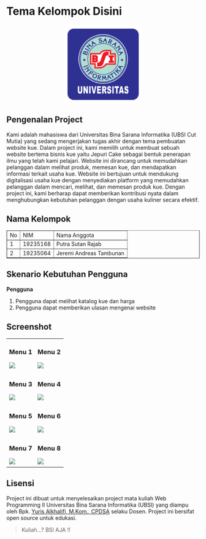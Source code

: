 # Tema Kelompok Disini

<p align="center"><img src="Logo_UBSI.png" width="200" alt="Logo UBSI"></p>


## Pengenalan Project

Kami adalah mahasiswa dari Universitas Bina Sarana Informatika (UBSI Cut Mutia) yang sedang mengerjakan tugas akhir dengan tema pembuatan website kue. Dalam project ini, kami memilih untuk membuat sebuah website bertema bisnis kue yaitu Jepuri Cake sebagai bentuk penerapan ilmu yang telah kami pelajari. Website ini dirancang untuk memudahkan pelanggan dalam melihat produk, memesan kue, dan mendapatkan informasi terkait usaha kue. Website ini bertujuan untuk mendukung digitalisasi usaha kue dengan menyediakan platform yang memudahkan pelanggan dalam mencari, melihat, dan memesan produk kue. Dengan project ini, kami berharap dapat memberikan kontribusi nyata dalam menghubungkan kebutuhan pelanggan dengan usaha kuliner secara efektif.

## Nama Kelompok
<table border="1">
  <thead>
    <tr>
      <td>No</td>
      <td>NIM</td>
      <td>Nama Anggota</td>
    </tr>
  <thead>
  <tbody>
    <tr>
      <td>1</td>
      <td>19235168</td>
      <td>Putra Sutan Rajab</td>
    </tr>
    <tr>
      <td>2</td>
      <td>19235064</td>
      <td>Jeremi Andreas Tambunan</td>
    </tr>
  </tbody>
</table>

## Skenario Kebutuhan Pengguna
<strong>Pengguna</strong>
<ol>
<li>Pengguna dapat melihat katalog kue dan harga</li>
<li>Pengguna dapat memberikan ulasan mengenai website</li>
</ol>

<!-- Sesuaikan dengan hak akses dari project masing-masing kelompok -->

## Screenshot
<table width="100%">
<tr>
<td><h3 align="center">Menu 1</h3><img src="folder/image1.jpg"></td>
<td><h3 align="center">Menu 2</h3><img src="folder/image2.jpg"></td>
</tr>
<tr>
<td><h3 align="center">Menu 3</h3><img src="folder/image3.jpg"></td>
<td><h3 align="center">Menu 4</h3><img src="folder/image4.jpg"></td>
</tr>
<tr>
<td><h3 align="center">Menu 5</h3><img src="folder/image5.jpg"></td>
<td><h3 align="center">Menu 6</h3><img src="folder/image6.jpg"></td>
</tr>
<tr>
<td><h3 align="center">Menu 7</h3><img src="folder/image7.jpg"></td>
<td><h3 align="center">Menu 8</h3><img src="folder/image8.jpg"></td>
</tr>
</table>

## Lisensi

Project ini dibuat untuk menyelesaikan project mata kuliah Web Programming II Universitas Bina Sarana Informatika (UBSI) yang diampu oleh Bpk. <a href="https://github.com/yuris60">Yuris Alkhalifi, M.Kom., CPDSA</a> selaku Dosen. Project ini bersifat open source untuk edukasi.
<!-- Kalian boleh mengubah bentuk lisensi ini sesuai kesepakatan kelompok apakah akan bersifat open source atau tidak -->
<blockquote>Kuliah...? BSI AJA !!</blockquote>

